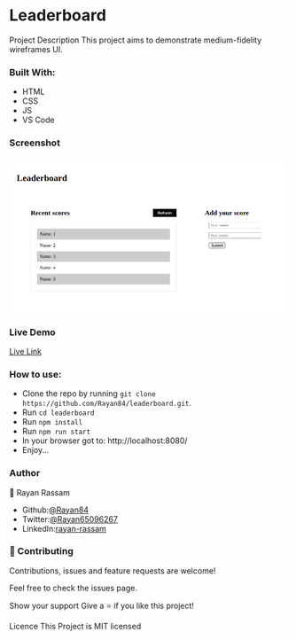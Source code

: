 # Leaderboard

Project Description
This project aims to demonstrate medium-fidelity wireframes UI.


### Built With:

* HTML
* CSS
* JS
* VS Code


### Screenshot

![Image of screenshot](images/screenshot.png)


### Live Demo

[Live Link](https://rayan84.github.io/leaderboard/dist/)


### How to use:

* Clone the repo by running `git clone https://github.com/Rayan84/leaderboard.git`.
* Run `cd leaderboard`
* Run `npm install`
* Run `npm run start`
* In your browser got to: http://localhost:8080/
* Enjoy...

### Author

👤 Rayan Rassam
* Github:[@Rayan84](https://github.com/Rayan84)
* Twitter:[@Rayan65096267](https://twitter.com/Rayan65096267)
* LinkedIn:[rayan-rassam](https://www.linkedin.com/in/rayan-rassam/)


### 🤝 Contributing

Contributions, issues and feature requests are welcome!

Feel free to check the issues page.

Show your support
Give a ⭐️ if you like this project!

Licence
This Project is MIT licensed